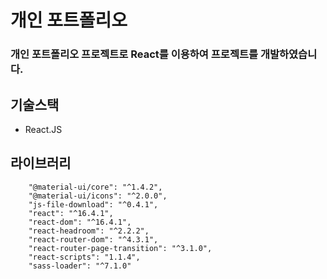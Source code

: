 # 개인 포트폴리오

### 개인 포트폴리오 프로젝트로 React를 이용하여 프로젝트를 개발하였습니다.

## 기술스택

- React.JS

## 라이브러리

        "@material-ui/core": "^1.4.2",
        "@material-ui/icons": "^2.0.0",
        "js-file-download": "^0.4.1",
        "react": "^16.4.1",
        "react-dom": "^16.4.1",
        "react-headroom": "^2.2.2",
        "react-router-dom": "^4.3.1",
        "react-router-page-transition": "^3.1.0",
        "react-scripts": "1.1.4",
        "sass-loader": "^7.1.0"
